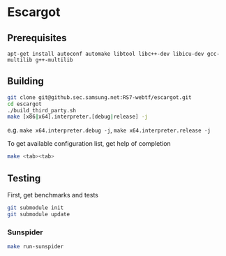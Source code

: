 # Escargot

## Prerequisites
```
apt-get install autoconf automake libtool libc++-dev libicu-dev gcc-multilib g++-multilib
```

## Building

``` sh
git clone git@github.sec.samsung.net:RS7-webtf/escargot.git
cd escargot
./build_third_party.sh
make [x86|x64].interpreter.[debug|release] -j
```

e.g. `make x64.interpreter.debug -j`, `make x64.interpreter.release -j`

To get available configuration list, get help of completion

``` sh
make <tab><tab>
```

## Testing

First, get benchmarks and tests


``` sh
git submodule init
git submodule update
```

### Sunspider

```sh
make run-sunspider
```
